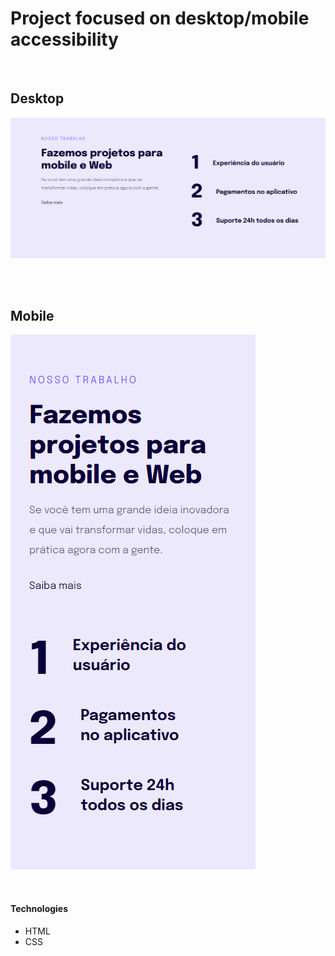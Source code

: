 # Project focused on desktop/mobile accessibility

<br/>

## Desktop
![preview](./images/preview-desktop.png)

<br/><br/>

## Mobile
![preview](./images/preview-mobile.png)


<br/>

#### Technologies

- HTML
- CSS
